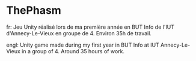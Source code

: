# ThePhasm

fr:
Jeu Unity réalisé lors de ma première année en BUT Info de l'IUT d'Annecy-Le-Vieux en groupe de 4. 
Environ 35h de travail. 

engl:
Unity game made during my first year in BUT Info at IUT Annecy-Le-Vieux in a group of 4. 
Around 35 hours of work. 
